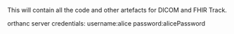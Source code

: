 This will contain all the code and other artefacts for DICOM and FHIR Track.

orthanc server credentials:
username:alice
password:alicePassword
